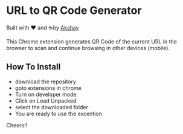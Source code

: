 # URL to QR Code Generator #

Built with ❤︎ and :coffee:by  [Akshay](https://github.com/ak-17)

This Chrome extension generates QR Code of the current URL in the browser to scan and continue browsing in other devices (mobile).

## How To Install ##
- download the repository
- goto extensions in chrome
- Turn on developer mode
- Click on Load Unpacked
- select the downloaded folder
- You are ready to use the excention

Cheers!!

